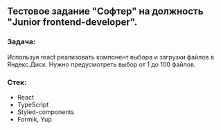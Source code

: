 ## Тестовое задание "Софтер" на должность "Junior frontend-developer".

### Задача: 
Используя react реализовать компонент выбора и загрузки файлов в Яндекс.Диск. Нужно предусмотреть выбор от 1 до 100 файлов.

### Стек:
- React
- TypeScript
- Styled-components
- Formik, Yup
